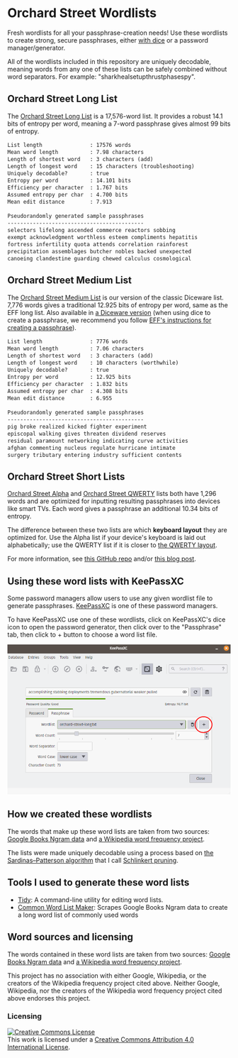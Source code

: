 # Orchard Street Wordlists

Fresh wordlists for all your passphrase-creation needs! Use these wordlists to create strong, secure passphrases, either [with dice](https://www.eff.org/dice) or a password manager/generator.

All of the wordlists included in this repository are uniquely decodable, meaning words from any one of these lists can be safely combined without word separators. For example: "sharkhealsetupthrustphasespy".

## Orchard Street Long List

The [Orchard Street Long List](lists/orchard-street-long.txt) is a 17,576-word list. It provides a robust 14.1 bits of entropy per word, meaning a 7-word passphrase gives almost 99 bits of entropy.

```text
List length               : 17576 words
Mean word length          : 7.98 characters
Length of shortest word   : 3 characters (add)
Length of longest word    : 15 characters (troubleshooting)
Uniquely decodable?       : true
Entropy per word          : 14.101 bits
Efficiency per character  : 1.767 bits
Assumed entropy per char  : 4.700 bits
Mean edit distance        : 7.913

Pseudorandomly generated sample passphrases
-------------------------------------------
selectors lifelong ascended commerce reactors sobbing 
exempt acknowledgment worthless esteem compliments hepatitis 
fortress infertility quota attends correlation rainforest 
precipitation assemblages butcher nobles backed unexpected 
canoeing clandestine guarding chewed calculus cosmological 
```

## Orchard Street Medium List

The [Orchard Street Medium List](lists/orchard-street-medium.txt) is our version of the classic Diceware list. 7,776 words gives a traditional 12.925 bits of entropy per word, same as the EFF long list. Also available in [a Diceware version](lists/orchard-street-medium-dice.txt) (when using dice to create a passphrase, we recommend you follow [EFF's instructions for creating a passphrase](https://www.eff.org/dice)).

```text
List length               : 7776 words
Mean word length          : 7.06 characters
Length of shortest word   : 3 characters (add)
Length of longest word    : 10 characters (worthwhile)
Uniquely decodable?       : true
Entropy per word          : 12.925 bits
Efficiency per character  : 1.832 bits
Assumed entropy per char  : 4.308 bits
Mean edit distance        : 6.955

Pseudorandomly generated sample passphrases
-------------------------------------------
pig broke realized kicked fighter experiment 
episcopal walking gives threaten dividend reserves 
residual paramount networking indicating curve activities 
afghan commenting nucleus regulate hurricane intimate 
surgery tributary entering industry sufficient contents 
```

## Orchard Street Short Lists

[Orchard Street Alpha](lists/orchard-street-alpha.txt) and [Orchard Street QWERTY](lists/orchard-street-qwerty.txt) lists both have 1,296 words and are optimized for inputting resulting passphrases into devices like smart TVs. Each word gives a passphrase an additional 10.34 bits of entropy. 

The difference between these two lists are which **keyboard layout** they are optimized for. Use the Alpha list if your device's keyboard is laid out alphabetically; use the QWERTY list if it is closer to [the QWERTY layout](https://en.wikipedia.org/wiki/QWERTY). 

For more information, see [this GitHub repo](https://github.com/sts10/remote-words) and/or [this blog post](https://sts10.github.io/2022/10/24/a-good-netflix-password.html).

## Using these word lists with KeePassXC 

Some password managers allow users to use any given wordlist file to generate passphrases. [KeePassXC](https://keepassxc.org) is one of these password managers.

To have KeePassXC use one of these wordlists, click on KeePassXC's dice icon to open the password generator, then click over to the "Passphrase" tab, then click to + button to choose a word list file. 

![Screenshot showing how to change the word list that KeePassXC uses](img/keepassxc-use.png)

## How we created these wordlists

The words that make up these word lists are taken from two sources: [Google Books Ngram data](https://storage.googleapis.com/books/ngrams/books/datasetsv3.html) and [a Wikipedia word frequency project](https://github.com/IlyaSemenov/wikipedia-word-frequency/).

The lists were made uniquely decodable using a process based on [the Sardinas–Patterson algorithm](https://en.wikipedia.org/wiki/Sardinas%E2%80%93Patterson_algorithm) that I call [Schlinkert pruning](https://sts10.github.io/2022/08/12/efficiently-pruning-until-uniquely-decodable.html). 

## Tools I used to generate these word lists

- [Tidy](https://github.com/sts10/tidy): A command-line utility for editing word lists. 
- [Common Word List Maker](https://github.com/sts10/common_word_list_maker): Scrapes Google Books Ngram data to create a long word list of commonly used words

## Word sources and licensing

The words contained in these word lists are taken from two sources: [Google Books Ngram data](https://storage.googleapis.com/books/ngrams/books/datasetsv3.html) and [a Wikipedia word frequency project](https://github.com/IlyaSemenov/wikipedia-word-frequency/).

This project has no association with either Google, Wikipedia, or the creators of the Wikipedia frequency project cited above. Neither Google, Wikipedia, nor the creators of the Wikipedia word frequency project cited above endorses this project.

### Licensing

<a rel="license" href="http://creativecommons.org/licenses/by/4.0/"><img alt="Creative Commons License" style="border-width:0" src="https://i.creativecommons.org/l/by/4.0/88x31.png" /></a><br />This work is licensed under a <a rel="license" href="http://creativecommons.org/licenses/by/4.0/">Creative Commons Attribution 4.0 International License</a>.
